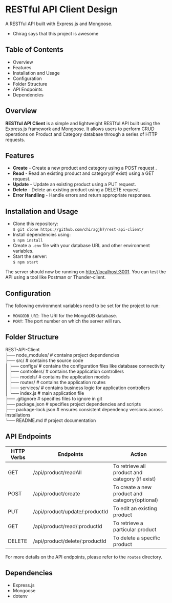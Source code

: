 # RESTful API Client Design

A RESTful API built with Express.js and Mongoose.

- Chirag says that this project is awesome

## Table of Contents

-   Overview
-   Features
-   Installation and Usage
-   Configuration
-   Folder Structure
-   API Endpoints
-   Dependencies

## Overview  
**RESTful API Client** is a simple and lightweight RESTful API built using the Express.js framework and Mongoose. It allows users to perform CRUD operations on Product and Category database through a series of HTTP requests. 

##  Features  
* **Create** - Create a new product and category using a POST request .  
* **Read** - Read an existing product and category(if exist) using a GET request.
* **Update** - Update an existing product using a PUT request.
* **Delete** - Delete an existing product using a DELETE request.
* **Error Handling** - Handle errors and return appropriate responses.

##  Installation and Usage 
* Clone this repository:  
`$ git clone https://github.com/chiragjh7/rest-api-client/ `
* Install dependencies using:  
`$ npm install `
* Create a `.env` file with your database URL and other environment variables.
* Start the server:  
`$ npm start `

The server should now be running on [http://localhost:3001](http://localhost:3001/). You can test the API using a tool like Postman or Thunder-client.

##  Configuration

The following environment variables need to be set for the project to run:

-   `MONGODB_URI`: The URI for the MongoDB database.
-   `PORT`: The port number on which the server will run.

##  Folder Structure  

REST-API-Client    
├── node_modules/           # contains project dependencies    
├── src/                    # contains the source code    
│   ├── configs/            # contains the configuration files like database connectivity     
│   ├── controllers/        # contains the application controllers     
│   ├── models/             # contains the application models     
│   ├── routes/             # contains the application routes     
│    ├── services/          # contains business logic for application controllers     
│   └── index.js              # main application file   
├── .gitignore              # specifies files to ignore in git    
├── package.json            # specifies project dependencies and scripts     
├── package-lock.json       # ensures consistent dependency versions across installations     
└──  README.md               # project documentation      


##  API Endpoints  
| HTTP Verbs | Endpoints | Action |  
| --- | --- | --- |  
| GET | /api/product/readAll | To retrieve all product and category (if exist) |  
| POST | /api/product/create | To create a new product and category(optional) |  
| PUT | /api/product/update/:productId | To edit an existing product |  
| GET | /api/product/read/:productId | To retrieve a particular product |  
| DELETE | /api/product/delete/:productId | To delete a specific product |

For more details on the API endpoints, please refer to the `routes` directory.


## Dependencies

-   Express.js
-   Mongoose
-   dotenv
